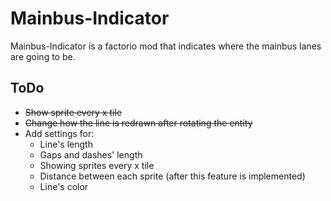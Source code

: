 # Mainbus-Indicator

Mainbus-Indicator is a factorio mod that indicates where the mainbus lanes are going to be.

## ToDo

* ~~Show sprite every x tile~~
* ~~Change how the line is redrawn after rotating the entity~~
* Add settings for: 
  * Line's length
  * Gaps and dashes' length
  * Showing sprites every x tile
  * Distance between each sprite (after this feature is implemented)
  * Line's color
